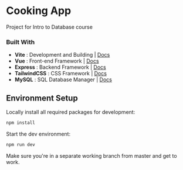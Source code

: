 # Cooking App

Project for Intro to Database course
### Built With
- **Vite**          : Development and Building  | [Docs](https://vitejs.dev/)
- **Vue**           : Front-end Framework       | [Docs](https://vuejs.org/)
- **Express**       : Backend Framework         | [Docs](https://expressjs.com/)
- **TailwindCSS**   : CSS Framework             | [Docs](https://tailwindcss.com/)
- **MySQL**         : SQL Database Manager      | [Docs](https://expressjs.com/en/guide/database-integration.html#mysql)

## Environment Setup

Locally install all required packages for development:
```sh
npm install
```

Start the dev environment:
```sh
npm run dev
```

Make sure you're in a separate working branch from master and get to work.
